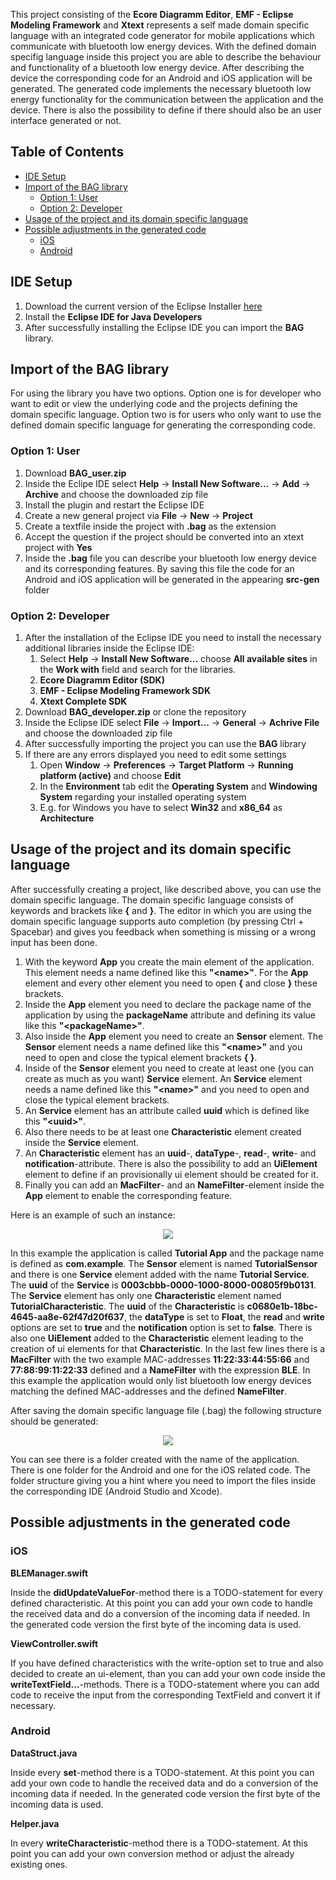 This project consisting of the <b>Ecore Diagramm Editor</b>, <b>EMF - Eclipse Modeling Framework</b> and <b>Xtext</b> represents a self made domain specific language with an integrated code generator for mobile applications which communicate with bluetooth low energy devices. With the defined domain specifig language inside this project you are able to describe the behaviour and functionality of a bluetooth low energy device. After describing the device the corresponding code for an Android and iOS application will be generated. The generated code implements the necessary bluetooth low energy functionality for the communication between the application and the device. There is also the possibility to define if there should also be an user interface generated or not.

## Table of Contents
- [IDE Setup](#ide-setup)
- [Import of the BAG library](#import-of-the-bag-library)
	- [Option 1: User](#option-1-user)
	- [Option 2: Developer](#option-2-developer)
- [Usage of the project and its domain specific language](#usage-of-the-project-and-its-domain-specific-language)
- [Possible adjustments in the generated code](#possible-adjustments-in-the-generated-code)
	- [iOS](#ios)
	- [Android](#android)



## IDE Setup

1. Download the current version of the Eclipse Installer <a href="https://www.eclipse.org/downloads/">here</a>
2. Install the <b>Eclipse IDE for Java Developers</b>
3. After successfully installing the Eclipse IDE you can import the <b>BAG</b> library.

## Import of the BAG library

For using the library you have two options. Option one is for developer who want to edit or view the underlying code and the projects defining the domain specific language. Option two is for users who only want to use the defined domain specific language for generating the corresponding code.

### Option 1: User

1. Download <b>BAG_user.zip</b>
2. Inside the Eclipe IDE select <b>Help</b> -> <b>Install New Software...</b> -> <b>Add</b> -> <b>Archive</b> and choose the downloaded zip file
3. Install the plugin and restart the Eclipse IDE
4. Create a new general project via <b>File</b> -> <b>New</b> -> <b>Project</b>
5. Create a textfile inside the project with <b>.bag</b> as the extension
6. Accept the question if the project should be converted into an xtext project with <b>Yes</b>
7. Inside the <b>.bag</b> file you can describe your bluetooth low energy device and its corresponding features. By saving this file the code for an Android and iOS application will be generated in the appearing <b>src-gen</b> folder

### Option 2: Developer

1. After the installation of the Eclipse IDE you need to install the necessary additional libraries inside the Eclipse IDE:
	1. Select <b>Help</b> -> <b>Install New Software...</b> choose <b>All available sites</b> in the <b>Work with</b> field and search for the libraries.
	2. <b>Ecore Diagramm Editor (SDK)</b>
	3. <b>EMF - Eclipse Modeling Framework SDK</b>
	4. <b>Xtext Complete SDK</b>
2. Download <b>BAG_developer.zip</b> or clone the repository
3. Inside the Eclipse IDE select <b>File</b> -> <b>Import...</b> -> <b>General</b> -> <b>Achrive File</b> and choose the downloaded zip file
4. After successfully importing the project you can use the <b>BAG</b> library
5. If there are any errors displayed you need to edit some settings
	1. Open <b>Window</b> -> <b>Preferences</b> -> <b>Target Platform</b> -> <b>Running platform (active)</b> and choose <b>Edit</b>
	2. In the <b>Environment</b> tab edit the <b>Operating System</b> and <b>Windowing System</b> regarding your installed operating system
	3. E.g. for Windows you have to select <b>Win32</b> and <b>x86_64</b> as <b>Architecture</b>

## Usage of the project and its domain specific language

After successfully creating a project, like described above, you can use the domain specific language. The domain specific language consists of keywords and brackets like <b>{</b> and <b>}</b>. The editor in which you are using the domain specific language supports auto completion (by pressing Ctrl + Spacebar) and gives you feedback when something is missing or a wrong input has been done.

1. With the keyword <b>App</b> you create the main element of the application. This element needs a name defined like this <b>"\<name\>"</b>. For the <b>App</b> element and every other element you need to open <b>{</b> and close <b>}</b> these brackets.
2. Inside the <b>App</b> element you need to declare the package name of the application by using the <b>packageName</b> attribute and defining its value like this <b>"\<packageName\>"</b>.
3. Also inside the <b>App</b> element you need to create an <b>Sensor</b> element. The <b>Sensor</b> element needs a name defined like this <b>"\<name\>"</b> and you need to open and close the typical element brackets <b>{ }</b>.
4. Inside of the <b>Sensor</b> element you need to create at least one (you can create as much as you want) <b>Service</b> element. An <b>Service</b> element needs a name defined like this <b>"\<name\>"</b> and you need to open and close the typical element brackets. 
5. An <b>Service</b> element has an attribute called <b>uuid</b> which is defined like this <b>"\<uuid\>"</b>.
6. Also there needs to be at least one <b>Characteristic</b> element created inside the <b>Service</b> element.
7. An <b>Characteristic</b> element has an <b>uuid</b>-, <b>dataType</b>-, <b>read</b>-, <b>write</b>- and <b>notification</b>-attribute. There is also the possibility to add an <b>UiElement</b> element to define if an provisionally ui element should be created for it.
8. Finally you can add an <b>MacFilter</b>- and an <b>NameFilter</b>-element inside the <b>App</b> element to enable the corresponding feature.

Here is an example of such an instance:

<p align="center">
	<img src="images/02_DSL_Example.PNG">
</p>

In this example the application is called <b>Tutorial App</b> and the package name is defined as <b>com.example</b>. The <b>Sensor</b> element is named <b>TutorialSensor</b> and there is one <b>Service</b> element added with the name <b>Tutorial Service</b>. The <b>uuid</b> of the <b>Service</b> is <b>0003cbbb-0000-1000-8000-00805f9b0131</b>. The <b>Service</b> element has only one <b>Characteristic</b> element named <b>TutorialCharacteristic</b>. The <b>uuid</b> of the <b>Characteristic</b> is <b>c0680e1b-18bc-4645-aa8e-62f47d20f637</b>, the <b>dataType</b> is set to <b>Float</b>, the <b>read</b> and <b>write</b> options are set to <b>true</b> and the <b>notification</b> option is set to <b>false</b>. There is also one <b>UiElement</b> added to the <b>Characteristic</b> element leading to the creation of ui elements for that <b>Characteristic</b>. In the last few lines there is a <b>MacFilter</b> with the two example MAC-addresses <b>11:22:33:44:55:66</b> and <b>77:88:99:11:22:33</b> defined and a <b>NameFilter</b> with the expression <b>BLE</b>. In this example the application would only list bluetooth low energy devices matching the defined MAC-addresses and the defined <b>NameFilter</b>.

After saving the domain specific language file (.bag) the following structure should be generated:

<p align="center">
	<img src="images/03_Generated_Code.PNG">
</p>

You can see there is a folder created with the name of the application. There is one folder for the Android and one for the iOS related code. The folder structure giving you a hint where you need to import the files inside the corresponding IDE (Android Studio and Xcode).

## Possible adjustments in the generated code

### iOS

<b>BLEManager.swift</b>

Inside the <b>didUpdateValueFor</b>-method there is a TODO-statement for every defined characteristic. At this point you can add your own code to handle the received data and do a conversion of the incoming data if needed. In the generated code version the first byte of the incoming data is used.

<b>ViewController.swift</b>

If you have defined characteristics with the write-option set to true and also decided to create an ui-element, than you can add your own code inside the <b>writeTextField...</b>-methods. There is a TODO-statement where you can add code to receive the input from the corresponding TextField and convert it if necessary.

### Android

<b>DataStruct.java</b>

Inside every <b>set</b>-method there is a TODO-statement. At this point you can add your own code to handle the received data and do a conversion of the incoming data if needed. In the generated code version the first byte of the incoming data is used.

<b>Helper.java</b>

In every <b>writeCharacteristic</b>-method there is a TODO-statement. At this point you can add your own conversion method or adjust the already existing ones.
